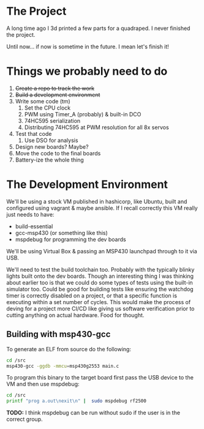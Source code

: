 # The Project 
A long time ago I 3d printed a few parts for a quadraped. I never finished the project.

Until now... if now is sometime in the future. I mean let's finish it!

# Things we probably need to do
1. ~~Create a repo to track the work~~
1. ~~Build a development environment~~
1. Write some code (tm)
    1. Set the CPU clock
    1. PWM using Timer_A (probably) & built-in DCO
    1. 74HC595 serialization
    1. Distributing 74HC595 at PWM resolution for all 8x servos
1. Test that code
    1. Use DSO for analysis
1. Design new boards? Maybe?
1. Move the code to the final boards
1. Battery-ize the whole thing

# The Development Environment
We'll be using a stock VM published in hashicorp, like Ubuntu, built and configured using vagrant & maybe ansible. If I recall correctly this VM really just needs to have:
- build-essential
- gcc-msp430 (or something like this)
- mspdebug for programming the dev boards

We'll be using Virtual Box & passing an MSP430 launchpad through to it via USB.

We'll need to test the build toolchain too. Probably with the typically blinky lights built onto the dev boards. Though an interesting thing I was thinking about earlier too is that we could do some types of tests using the built-in simulator too. Could be good for building tests like ensuring the watchdog timer is correctly disabled on a project, or that a specific function is executing within a set number of cycles. This would make the process of deving for a project more CI/CD like giving us software verification prior to cutting anything on actual hardware. Food for thought.

## Building with msp430-gcc
To generate an ELF from source do the following:

```bash
cd /src
msp430-gcc -ggdb -mmcu=msp430g2553 main.c
```
To program this binary to the target board first pass the USB device to the VM and then use mspdebug:
```bash
cd /src
printf "prog a.out\nexit\n" |  sudo mspdebug rf2500
```
**TODO:** I think mspdebug can be run without sudo if the user is in the correct group.